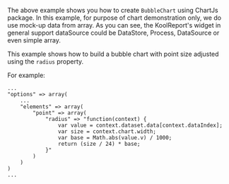 The above example shows you how to create `BubbleChart` using ChartJs package. In this example, for purpose of chart demonstration only, we do use mock-up data from array. As you can see, the KoolReport's widget in general support dataSource could be DataStore, Process, DataSource or even simple array.

This example shows how to build a bubble chart with point size adjusted using the `radius` property.

For example:

    ...
    "options" => array(
        ...
        "elements" => array(
            "point" => array(
                "radius" => "function(context) {
					var value = context.dataset.data[context.dataIndex];
					var size = context.chart.width;
					var base = Math.abs(value.v) / 1000;
					return (size / 24) * base;
				}"
            )
        )
    )
    ...